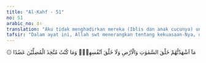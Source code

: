 ```yaml
---
title: "Al-Kahf - 51"
no: 51
arabic_no: ٥١
translation: "Aku tidak menghadirkan mereka (Iblis dan anak cucunya) untuk menyaksikan penciptaan langit dan bumi dan tidak (pula) penciptaan diri mereka sendiri; dan Aku tidak menjadikan orang yang menyesatkan itu sebagai penolong."
tafsir: "Dalam ayat ini, Allah swt menerangkan tentang kekuasaan-Nya, dan menyatakan bahwa setan tidak berhak untuk menjadi pembimbing atau pelindung bagi manusia. Setan tidak mempunyai hak sebagai pelindung, tidak hanya disebabkan kejadiannya dari nyala api saja tetapi juga karena mereka tidak mempunyai saham dalam menciptakan langit dan bumi ini. Allah swt menegaskan bahwa Iblis dan setan tidak dihadirkan untuk menyaksikan penciptaan langit dan bumi ketika Allah menciptakannya, bahkan tidak pula penciptaan diri mereka sendiri, dan tidak pula sebagian mereka menyaksikan penciptaan sebagian yang lain. Bilamana mereka tidak punya andil dalam penciptaan itu, bagaimana mungkin mereka memberikan pertolongan dalam penciptaan tersebut. Dengan demikian, patutkah setan-setan itu dijadikan sekutu Allah? Allah swt dalam menciptakan langit dan bumi ini tidak pernah sama sekali menjadikan setan-setan, berhala-berhala, dan sembahan-sembahan lainnya sebagai penolong. Hanya Allah yang menciptakan alam semesta ini, tanpa pertolongan siapapun. Oleh karena itu, setan-setan dan berhala-berhala tidak patut dijadikan sekutu bagi Allah dalam peribadatan seorang hamba-Nya. Sebab, yang disembah hanyalah yang ikut menciptakan bumi dan langit. Sekutu dalam penciptaan, sekutu pula dalam menerima ibadah. Dan sebaliknya tidak bersekutu dalam penciptaan, tidak bersekutu pula dalam menerima ibadah. Maka yang berhak menerima ibadah hanyalah Allah swt. \n\nAllah swt berfirman:\n\nKatakanlah (Muhammad), \"Serulah mereka yang kamu anggap (sebagai tuhan) selain Allah! Mereka tidak memiliki (kekuasaan) seberat zarrah pun di langit dan di bumi, dan mereka sama sekali tidak mempunyai peran serta dalam (penciptaan) langit dan bumi dan tidak ada di antara mereka yang menjadi pembantu bagi-Nya.\" (Saba/34: 22)"
---
```

۞ مَآ اَشْهَدْتُّهُمْ خَلْقَ السَّمٰوٰتِ وَالْاَرْضِ وَلَا خَلْقَ اَنْفُسِهِمْۖ وَمَا كُنْتُ مُتَّخِذَ الْمُضِلِّيْنَ عَضُدًا